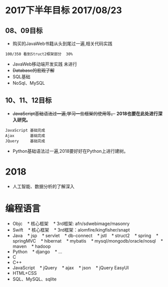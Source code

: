 # 2017下半年目标 2017/08/23

## 08、09目标
* 购买的JavaWeb书籍从头到尾过一遍,相关代码实践
```
100/350 看到Struct2框架部分  30%
```
* JavaWeb移动端开发实践 未进行
* <del>Database的宏观了解</del>
* SQL基础
* NoSql、MySQL

## 10、11、12目标
* <del>JavaScript基础语法过一遍,学习一些框架的使用等。</del> **2018也要在此处进行深入研究。**
```
JavaScript 基础完成
Ajax       基础完成
JQuery     基础完成
```
* Python基础语法过一遍,2018要好好在Python上进行建树。

# 2018
* 人工智能、数据分析的了解深入

# 编程语言
* Objc
    * 核心框架
    * 3rd框架: afn/sdwebimage/masonry
* Swift
    * 核心框架
    * 3rd框架：alomfire/kingfisher/snapt
* Java
    * jsp
    * servlet
    * db-connect
    * jstl
    * struct2
    * spring
    * springMVC
    * hibernat
    * mybatis
    * mysql/mongodb/oracle/nosql
    * maven
    * hadoop
* Python
    * django
    * ...
* C
* C++
* JavaScript
    * jQuery
    * ajax
    * json
    * jQuery EasyUI
* HTML+CSS
* SQL、MySQL、sqlite
